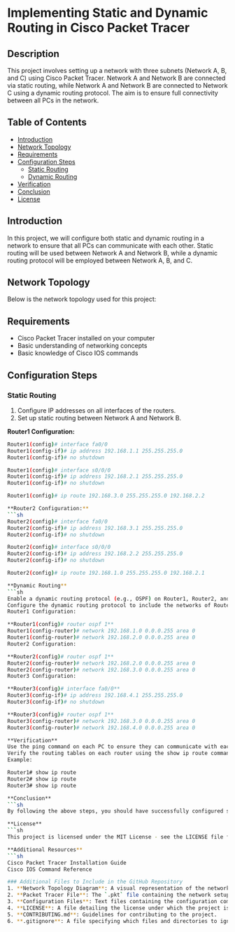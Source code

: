 # Implementing Static and Dynamic Routing in Cisco Packet Tracer

## Description
This project involves setting up a network with three subnets (Network A, B, and C) using Cisco Packet Tracer. Network A and Network B are connected via static routing, while Network A and Network B are connected to Network C using a dynamic routing protocol. The aim is to ensure full connectivity between all PCs in the network.

## Table of Contents
- [Introduction](#introduction)
- [Network Topology](#network-topology)
- [Requirements](#requirements)
- [Configuration Steps](#configuration-steps)
  - [Static Routing](#static-routing)
  - [Dynamic Routing](#dynamic-routing)
- [Verification](#verification)
- [Conclusion](#conclusion)
- [License](#license)

## Introduction
In this project, we will configure both static and dynamic routing in a network to ensure that all PCs can communicate with each other. Static routing will be used between Network A and Network B, while a dynamic routing protocol will be employed between Network A, B, and C.

## Network Topology
Below is the network topology used for this project:


## Requirements
- Cisco Packet Tracer installed on your computer
- Basic understanding of networking concepts
- Basic knowledge of Cisco IOS commands

## Configuration Steps

### Static Routing
1. Configure IP addresses on all interfaces of the routers.
2. Set up static routing between Network A and Network B.

**Router1 Configuration:**
```sh
Router1(config)# interface fa0/0
Router1(config-if)# ip address 192.168.1.1 255.255.255.0
Router1(config-if)# no shutdown

Router1(config)# interface s0/0/0
Router1(config-if)# ip address 192.168.2.1 255.255.255.0
Router1(config-if)# no shutdown

Router1(config)# ip route 192.168.3.0 255.255.255.0 192.168.2.2

**Router2 Configuration:**
```sh
Router2(config)# interface fa0/0
Router2(config-if)# ip address 192.168.3.1 255.255.255.0
Router2(config-if)# no shutdown

Router2(config)# interface s0/0/0
Router2(config-if)# ip address 192.168.2.2 255.255.255.0
Router2(config-if)# no shutdown

Router2(config)# ip route 192.168.1.0 255.255.255.0 192.168.2.1

**Dynamic Routing**
```sh
Enable a dynamic routing protocol (e.g., OSPF) on Router1, Router2, and Router3.
Configure the dynamic routing protocol to include the networks of Router1, Router2, and Router3.
Router1 Configuration:

**Router1(config)# router ospf 1**
Router1(config-router)# network 192.168.1.0 0.0.0.255 area 0
Router1(config-router)# network 192.168.2.0 0.0.0.255 area 0
Router2 Configuration:

**Router2(config)# router ospf 1**
Router2(config-router)# network 192.168.2.0 0.0.0.255 area 0
Router2(config-router)# network 192.168.3.0 0.0.0.255 area 0
Router3 Configuration:

**Router3(config)# interface fa0/0**
Router3(config-if)# ip address 192.168.4.1 255.255.255.0
Router3(config-if)# no shutdown

**Router3(config)# router ospf 1**
Router3(config-router)# network 192.168.3.0 0.0.0.255 area 0
Router3(config-router)# network 192.168.4.0 0.0.0.255 area 0

**Verification**
Use the ping command on each PC to ensure they can communicate with each other.
Verify the routing tables on each router using the show ip route command to ensure correct route propagation.
Example:

Router1# show ip route
Router2# show ip route
Router3# show ip route

**Conclusion**
```sh
By following the above steps, you should have successfully configured static and dynamic routing in Cisco Packet Tracer, ensuring that all PCs can communicate with each other across different networks.

**License**
```sh
This project is licensed under the MIT License - see the LICENSE file for details.

**Additional Resources**
```sh
Cisco Packet Tracer Installation Guide
Cisco IOS Command Reference

### Additional Files to Include in the GitHub Repository
1. **Network Topology Diagram**: A visual representation of the network topology used in the examples.
2. **Packet Tracer File**: The `.pkt` file containing the network setup in Cisco Packet Tracer.
3. **Configuration Files**: Text files containing the configuration commands for each router.
4. **LICENSE**: A file detailing the license under which the project is distributed (e.g., MIT License).
5. **CONTRIBUTING.md**: Guidelines for contributing to the project.
6. **.gitignore**: A file specifying which files and directories to ignore in the repository.





